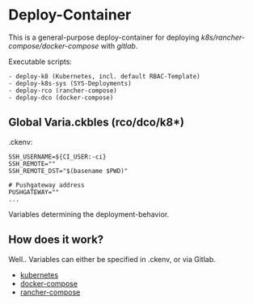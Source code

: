 # Deploy-Container

This is a general-purpose deploy-container for deploying *k8s/rancher-compose/docker-compose* with *gitlab*.

Executable scripts:
```
- deploy-k8 (Kubernetes, incl. default RBAC-Template)
- deploy-k8s-sys (SYS-Deployments)
- deploy-rco (rancher-compose)
- deploy-dco (docker-compose)
```

## Global Varia.ckbles (rco/dco/k8*)

.ckenv:
```
SSH_USERNAME=${CI_USER:-ci}
SSH_REMOTE=""
SSH_REMOTE_DST="$(basename $PWD)"

# Pushgateway address
PUSHGATEWAY=""
...
```

Variables determining the deployment-behavior. 


## How does it work?
Well.. 
Variables can either be specified in .ckenv, or via Gitlab.

- [kubernetes](doc/kubernetes.md)
- [docker-compose](doc/docker-compose.md)
- [rancher-compose](doc/rancher-compose.md)

